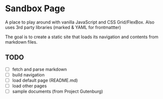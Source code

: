 # Sandbox Page

A place to play around with vanilla JavaScript and CSS Grid/FlexBox.
Also uses 3rd party libraries (marked & YAML for frontmattter)

The goal is to create a static site that loads its navigation and contents from markdown files.


## TODO

- [ ] fetch and parse markdown
- [ ] build navigation
- [ ] load default page (README.md)
- [ ] load other pages
- [ ] sample documents (from Project Gutenburg)
